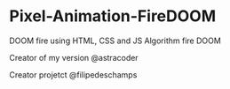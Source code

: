 # Pixel-Animation-FireDOOM
 DOOM fire using HTML, CSS and JS
 Algorithm fire DOOM
 
 Creator of my version @astracoder
 
 Creator projetct @filipedeschamps
